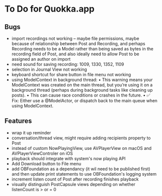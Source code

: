 #  To Do for Quokka.app

## Bugs

* import recordings not working – maybe file permissions, maybe because of relationship between Post and Recording, and perhaps Recording needs to be a Model rather than being saved as bytes in the recording field of Post, and also ideally need to allow Post to be assigned an author on import
* need sound for saving recording: 1009, 1330, 1352, 1109
* selection in Journal View not working
* keyboard shortcut for share button in file menu not working
* using ModelContext in background thread: 	•	This warning means your ModelContext was created on the main thread, but you’re using it on a background thread (perhaps during background tasks like cleaning up posts).
	•	This can cause race conditions or crashes in the future.
	•	✅ Fix: Either use a @ModelActor, or dispatch back to the main queue when using ModelContext.


## Features

* wrap it up reminder
* conversation/thread view, might require adding recipients property to Post
* instead of custom NowPlayingView, use AVPlayerView on macOS and AVPlayerViewControler on iOS
* playback should integrate with system's now playing API
* Add Download button to File menu
* add OBFoundation as a dependancy (it wil need to be published first) and then update print statements to use OBFoundation's logging system
* increment listen count of Post after recording finishes playback
* visually distinguish PostCapsule views depending on whether listenCount is > or = 0

